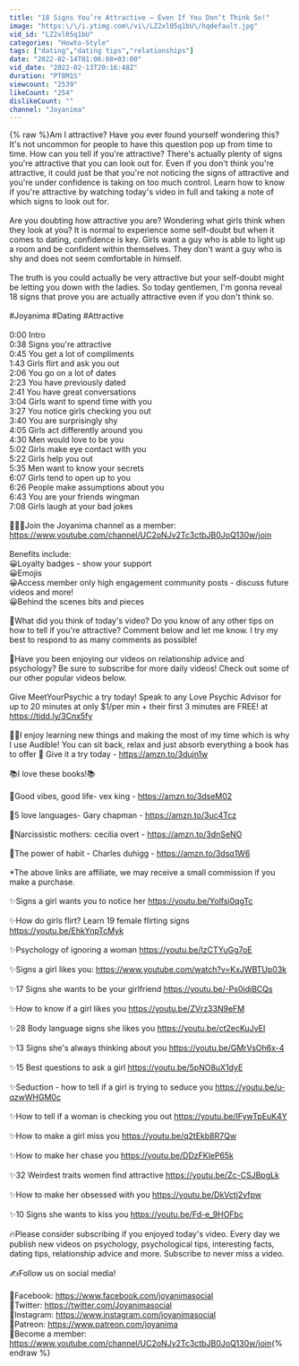 ```yaml
---
title: "18 Signs You’re Attractive – Even If You Don’t Think So!"
image: "https:\/\/i.ytimg.com\/vi\/LZ2xl05q1bU\/hqdefault.jpg"
vid_id: "LZ2xl05q1bU"
categories: "Howto-Style"
tags: ["dating","dating tips","relationships"]
date: "2022-02-14T01:06:08+03:00"
vid_date: "2022-02-13T20:16:48Z"
duration: "PT8M1S"
viewcount: "2539"
likeCount: "254"
dislikeCount: ""
channel: "Joyanima"
---
```

{% raw %}Am I attractive? Have you ever found yourself wondering this? It's not uncommon for people to have this question pop up from time to time. How can you tell if you're attractive? There's actually plenty of signs you're attractive that you can look out for. Even if you don't think you're attractive, it could just be that you're not noticing the signs of attractive and you're under confidence is taking on too much control. Learn how to know if you're attractive by watching today's video in full and taking a note of which signs to look out for. <br /><br />Are you doubting how attractive you are? Wondering what girls think when they look at you? It is normal to experience some self-doubt but when it comes to dating, confidence is key. Girls want a guy who is able to light up a room and be confident within themselves. They don't want a guy who is shy and does not seem comfortable in himself. <br /><br />The truth is you could actually be very attractive but your self-doubt might be letting you down with the ladies. So today gentlemen, I'm gonna reveal 18 signs that prove you are actually attractive even if you don't think so.<br /><br />#Joyanima #Dating #Attractive<br /><br />0:00 Intro<br />0:38 Signs you're attractive<br />0:45 You get a lot of compliments<br />1:43 Girls flirt and ask you out<br />2:06 You go on a lot of dates<br />2:23 You have previously dated<br />2:41 You have great conversations<br />3:04 Girls want to spend time with you<br />3:27 You notice girls checking you out<br />3:40 You are surprisingly shy<br />4:05 Girls act differently around you<br />4:30 Men would love to be you<br />5:02 Girls make eye contact with you<br />5:22 Girls help you out<br />5:35 Men want to know your secrets<br />6:07 Girls tend to open up to you<br />6:26 People make assumptions about you<br />6:43 You are your friends wingman<br />7:08 Girls laugh at your bad jokes<br /><br />🥰🥰🥰Join the Joyanima channel as a member: <a rel="nofollow" target="blank" href="https://www.youtube.com/channel/UC2oNJv2Tc3ctbJB0JoQ130w/join">https://www.youtube.com/channel/UC2oNJv2Tc3ctbJB0JoQ130w/join</a><br /><br />Benefits include:<br />😀Loyalty badges - show your support<br />😀Emojis<br />😀Access member only high engagement community posts - discuss future videos and more!<br />😀Behind the scenes bits and pieces<br /><br />💌What did you think of today's video? Do you know of any other tips on how to tell if you're attractive? Comment below and let me know. I try my best to respond to as many comments as possible!<br /><br />🥰Have you been enjoying our videos on relationship advice and psychology? Be sure to subscribe for more daily videos! Check out some of our other popular videos below. <br /><br />Give MeetYourPsychic a try today! Speak to any Love Psychic Advisor for up to 20 minutes at only $1/per min + their first 3 minutes are FREE! at <a rel="nofollow" target="blank" href="https://tidd.ly/3Cnx5fy">https://tidd.ly/3Cnx5fy</a> <br /><br />👩‍🎓I enjoy learning new things and making the most of my time which is why I use Audible! You can sit back, relax and just absorb everything a book has to offer 🤗 Give it a try today - <a rel="nofollow" target="blank" href="https://amzn.to/3dujn1w">https://amzn.to/3dujn1w</a><br /><br />📚I love these books!📚 <br /><br />📗Good vibes, good life- vex king - <a rel="nofollow" target="blank" href="https://amzn.to/3dseM02">https://amzn.to/3dseM02</a><br /><br />📕5 love languages- Gary chapman - <a rel="nofollow" target="blank" href="https://amzn.to/3uc4Tcz">https://amzn.to/3uc4Tcz</a><br /><br />📒Narcissistic mothers: cecilia overt - <a rel="nofollow" target="blank" href="https://amzn.to/3dnSeNO">https://amzn.to/3dnSeNO</a><br /><br />📘The power of habit - Charles duhigg - <a rel="nofollow" target="blank" href="https://amzn.to/3dsq1W6">https://amzn.to/3dsq1W6</a><br /><br />*The above links are affiliate, we may receive a small commission if you make a purchase. <br /><br />✨Signs a girl wants you to notice her <a rel="nofollow" target="blank" href="https://youtu.be/Yolfsj0qgTc">https://youtu.be/Yolfsj0qgTc</a><br /><br />✨How do girls flirt? Learn 19 female flirting signs <a rel="nofollow" target="blank" href="https://youtu.be/EhkYnpTcMyk">https://youtu.be/EhkYnpTcMyk</a><br /><br />✨Psychology of ignoring a woman <a rel="nofollow" target="blank" href="https://youtu.be/IzCTYuGg7oE">https://youtu.be/IzCTYuGg7oE</a><br /><br />✨Signs a girl likes you: <a rel="nofollow" target="blank" href="https://www.youtube.com/watch?v=KxJWBTUp03k">https://www.youtube.com/watch?v=KxJWBTUp03k</a><br /><br />✨17 Signs she wants to be your girlfriend <a rel="nofollow" target="blank" href="https://youtu.be/-Ps0idjBCQs">https://youtu.be/-Ps0idjBCQs</a><br /><br />✨How to know if a girl likes you <a rel="nofollow" target="blank" href="https://youtu.be/ZVrz33N9eFM">https://youtu.be/ZVrz33N9eFM</a><br /><br />✨28 Body language signs she likes you <a rel="nofollow" target="blank" href="https://youtu.be/ct2ecKuJvEI">https://youtu.be/ct2ecKuJvEI</a><br /><br />✨13 Signs she's always thinking about you <a rel="nofollow" target="blank" href="https://youtu.be/GMrVsOh6x-4">https://youtu.be/GMrVsOh6x-4</a><br /><br />✨15 Best questions to ask a girl <a rel="nofollow" target="blank" href="https://youtu.be/5pNO8uX1dyE">https://youtu.be/5pNO8uX1dyE</a><br /><br />✨Seduction - how to tell if a girl is trying to seduce you <a rel="nofollow" target="blank" href="https://youtu.be/u-qzwWHGM0c">https://youtu.be/u-qzwWHGM0c</a><br /><br />✨How to tell if a woman is checking you out <a rel="nofollow" target="blank" href="https://youtu.be/IFywTpEuK4Y">https://youtu.be/IFywTpEuK4Y</a><br /><br />✨How to make a girl miss you <a rel="nofollow" target="blank" href="https://youtu.be/q2tEkb8R7Qw">https://youtu.be/q2tEkb8R7Qw</a><br /><br />✨How to make her chase you <a rel="nofollow" target="blank" href="https://youtu.be/DDzFKleP65k">https://youtu.be/DDzFKleP65k</a><br /><br />✨32 Weirdest traits women find attractive <a rel="nofollow" target="blank" href="https://youtu.be/Zc-CSJBpgLk">https://youtu.be/Zc-CSJBpgLk</a><br /><br />✨How to make her obsessed with you <a rel="nofollow" target="blank" href="https://youtu.be/DkVctj2vfpw">https://youtu.be/DkVctj2vfpw</a><br /><br />✨10 Signs she wants to kiss you <a rel="nofollow" target="blank" href="https://youtu.be/Fd-e_9HOFbc">https://youtu.be/Fd-e_9HOFbc</a><br /><br />🔥Please consider subscribing if you enjoyed today's video. Every day we publish new videos on psychology, psychological tips, interesting facts, dating tips, relationship advice and more. Subscribe to never miss a video.<br /><br />✍️Follow us on social media! <br /><br />👋Facebook: <a rel="nofollow" target="blank" href="https://www.facebook.com/joyanimasocial">https://www.facebook.com/joyanimasocial</a><br />👋Twitter: <a rel="nofollow" target="blank" href="https://twitter.com/Joyanimasocial">https://twitter.com/Joyanimasocial</a><br />👋Instagram: <a rel="nofollow" target="blank" href="https://www.instagram.com/joyanimasocial">https://www.instagram.com/joyanimasocial</a><br />🌷Patreon: <a rel="nofollow" target="blank" href="https://www.patreon.com/joyanima">https://www.patreon.com/joyanima</a><br />💐Become a member: <a rel="nofollow" target="blank" href="https://www.youtube.com/channel/UC2oNJv2Tc3ctbJB0JoQ130w/join">https://www.youtube.com/channel/UC2oNJv2Tc3ctbJB0JoQ130w/join</a>{% endraw %}
